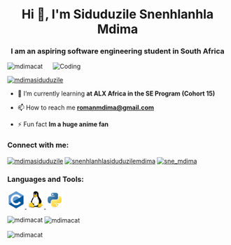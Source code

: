 <h1 align="center">Hi 👋, I'm Siduduzile Snenhlanhla Mdima</h1>
<h3 align="center">I am an aspiring software engineering student in South Africa</h3>
<img align="right" alt="Coding" width="400" src="https://www.google.com/imgres?imgurl=https%3A%2F%2Fcamo.githubusercontent.com%2F4aa77ea32aa4d7be626e833b160f3d8923c133cd32c34fefbdc43c8abfcff710%2F68747470733a2f2f63646e2e6472696262626c652e636f6d2f75736572732f323730343431342f73637265656e73686f74732f373436363930332f6d656469612f62303861623537363331366264343538326665663138396634373163643965352e676966&tbnid=tkD88475CNPNmM&vet=12ahUKEwj46LGavoaAAxXTpycCHXkKBVgQMygBegUIARDtAQ..i&imgrefurl=https%3A%2F%2Fgithub.com%2FPriya-shan&docid=SR8iflvEbBZdsM&w=800&h=600&q=animated coding gif girl&client=ubuntu-sn&ved=2ahUKEwj46LGavoaAAxXTpycCHXkKBVgQMygBegUIARDtAQ">

<p align="left"> <img src="https://komarev.com/ghpvc/?username=mdimacat&label=Profile%20views&color=0e75b6&style=flat" alt="mdimacat" /> </p>

<p align="left"> <a href="https://twitter.com/mdimasiduduzile" target="blank"><img src="https://img.shields.io/twitter/follow/mdimasiduduzile?logo=twitter&style=for-the-badge" alt="mdimasiduduzile" /></a> </p>

- 🌱 I’m currently learning **at ALX Africa in the SE Program (Cohort 15)**

- 📫 How to reach me **romanmdima@gmail.com**

- ⚡ Fun fact **Im a huge anime fan**

<h3 align="left">Connect with me:</h3>
<p align="left">
<a href="https://twitter.com/mdimasiduduzile" target="blank"><img align="center" src="https://raw.githubusercontent.com/rahuldkjain/github-profile-readme-generator/master/src/images/icons/Social/twitter.svg" alt="mdimasiduduzile" height="30" width="40" /></a>
<a href="https://linkedin.com/in/snenhlanhlasiduduzilemdima" target="blank"><img align="center" src="https://raw.githubusercontent.com/rahuldkjain/github-profile-readme-generator/master/src/images/icons/Social/linked-in-alt.svg" alt="snenhlanhlasiduduzilemdima" height="30" width="40" /></a>
<a href="https://instagram.com/sne_mdima" target="blank"><img align="center" src="https://raw.githubusercontent.com/rahuldkjain/github-profile-readme-generator/master/src/images/icons/Social/instagram.svg" alt="sne_mdima" height="30" width="40" /></a>
</p>

<h3 align="left">Languages and Tools:</h3>
<p align="left"> <a href="https://www.cprogramming.com/" target="_blank" rel="noreferrer"> <img src="https://raw.githubusercontent.com/devicons/devicon/master/icons/c/c-original.svg" alt="c" width="40" height="40"/> </a> <a href="https://www.linux.org/" target="_blank" rel="noreferrer"> <img src="https://raw.githubusercontent.com/devicons/devicon/master/icons/linux/linux-original.svg" alt="linux" width="40" height="40"/> </a> <a href="https://www.python.org" target="_blank" rel="noreferrer"> <img src="https://raw.githubusercontent.com/devicons/devicon/master/icons/python/python-original.svg" alt="python" width="40" height="40"/> </a> </p>

<p><img align="left" src="https://github-readme-stats.vercel.app/api/top-langs?username=mdimacat&show_icons=true&locale=en&layout=compact" alt="mdimacat" /></p>

<p>&nbsp;<img align="center" src="https://github-readme-stats.vercel.app/api?username=mdimacat&show_icons=true&locale=en" alt="mdimacat" /></p>

<p><img align="center" src="https://github-readme-streak-stats.herokuapp.com/?user=mdimacat&" alt="mdimacat" /></p>

